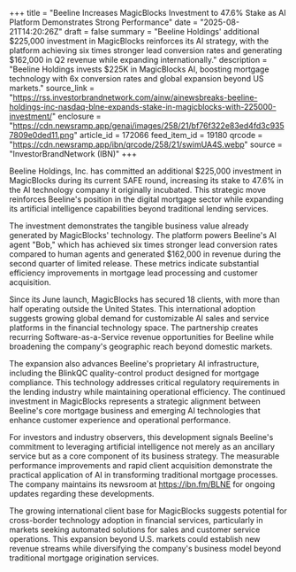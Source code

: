 +++
title = "Beeline Increases MagicBlocks Investment to 47.6% Stake as AI Platform Demonstrates Strong Performance"
date = "2025-08-21T14:20:26Z"
draft = false
summary = "Beeline Holdings' additional $225,000 investment in MagicBlocks reinforces its AI strategy, with the platform achieving six times stronger lead conversion rates and generating $162,000 in Q2 revenue while expanding internationally."
description = "Beeline Holdings invests $225K in MagicBlocks AI, boosting mortgage technology with 6x conversion rates and global expansion beyond US markets."
source_link = "https://rss.investorbrandnetwork.com/ainw/ainewsbreaks-beeline-holdings-inc-nasdaq-blne-expands-stake-in-magicblocks-with-225000-investment/"
enclosure = "https://cdn.newsramp.app/genai/images/258/21/bf76f322e83ed4fd3c9357809e0ded11.png"
article_id = 172066
feed_item_id = 19180
qrcode = "https://cdn.newsramp.app/ibn/qrcode/258/21/swimUA4S.webp"
source = "InvestorBrandNetwork (IBN)"
+++

<p>Beeline Holdings, Inc. has committed an additional $225,000 investment in MagicBlocks during its current SAFE round, increasing its stake to 47.6% in the AI technology company it originally incubated. This strategic move reinforces Beeline's position in the digital mortgage sector while expanding its artificial intelligence capabilities beyond traditional lending services.</p><p>The investment demonstrates the tangible business value already generated by MagicBlocks' technology. The platform powers Beeline's AI agent "Bob," which has achieved six times stronger lead conversion rates compared to human agents and generated $162,000 in revenue during the second quarter of limited release. These metrics indicate substantial efficiency improvements in mortgage lead processing and customer acquisition.</p><p>Since its June launch, MagicBlocks has secured 18 clients, with more than half operating outside the United States. This international adoption suggests growing global demand for customizable AI sales and service platforms in the financial technology space. The partnership creates recurring Software-as-a-Service revenue opportunities for Beeline while broadening the company's geographic reach beyond domestic markets.</p><p>The expansion also advances Beeline's proprietary AI infrastructure, including the BlinkQC quality-control product designed for mortgage compliance. This technology addresses critical regulatory requirements in the lending industry while maintaining operational efficiency. The continued investment in MagicBlocks represents a strategic alignment between Beeline's core mortgage business and emerging AI technologies that enhance customer experience and operational performance.</p><p>For investors and industry observers, this development signals Beeline's commitment to leveraging artificial intelligence not merely as an ancillary service but as a core component of its business strategy. The measurable performance improvements and rapid client acquisition demonstrate the practical application of AI in transforming traditional mortgage processes. The company maintains its newsroom at <a href="https://ibn.fm/BLNE" rel="nofollow" target="_blank">https://ibn.fm/BLNE</a> for ongoing updates regarding these developments.</p><p>The growing international client base for MagicBlocks suggests potential for cross-border technology adoption in financial services, particularly in markets seeking automated solutions for sales and customer service operations. This expansion beyond U.S. markets could establish new revenue streams while diversifying the company's business model beyond traditional mortgage origination services.</p>